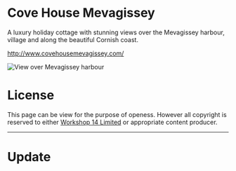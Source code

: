 Cove House Mevagissey
=====================
A luxury holiday cottage with stunning views over the Mevagissey harbour, village and along the beautiful Cornish coast.

http://www.covehousemevagissey.com/

![View over Mevagissey harbour](http://covehousemevagissey.co.uk/images/DSC_1607.JPG)

License
=======
This page can be view for the purpose of openess. However all copyright is reserved to either [Workshop 14 Limited](http://workshop14.io) or appropriate content producer.

---

Update
======
